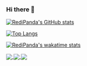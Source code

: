 ### Hi there 👋

[![RediPanda's GitHub stats](https://github-readme-stats.vercel.app/api?username=RediPanda&theme=tokyonight)](https://github.com/RediPanda/github-readme-stats)

[![Top Langs](https://github-readme-stats.vercel.app/api/top-langs/?username=RediPanda&theme=tokyonight)](https://github.com/anuraghazra/github-readme-stats)

[![RediPanda's wakatime stats](https://github-readme-stats.vercel.app/api/wakatime?username=RediPanda&theme=tokyonight)](https://github.com/anuraghazra/github-readme-stats)


<a href="https://github.com/anuraghazra/github-readme-stats">
  <img align="center" src="https://github-readme-stats.vercel.app/api?username=RediPanda&theme=tokyonight" />
</a>
<a href="https://github.com/RediPanda/github-readme-stats">
  <img align="center" src="https://github-readme-stats.vercel.app/api/top-langs/?username=RediPanda&theme=tokyonight" />
</a>
<a href="https://github.com/RediPanda/github-readme-stats">
  <img align="center" src="https://github-readme-stats.vercel.app/api/wakatime?username=RediPanda&theme=tokyonight" />
</a>

<!--
**RediPanda/RediPanda** is a ✨ _special_ ✨ repository because its `README.md` (this file) appears on your GitHub profile.

Here are some ideas to get you started:

- 🔭 I’m currently working on ...
- 🌱 I’m currently learning ...
- 👯 I’m looking to collaborate on ...
- 🤔 I’m looking for help with ...
- 💬 Ask me about ...
- 📫 How to reach me: ...
- 😄 Pronouns: ...
- ⚡ Fun fact: ...
-->

